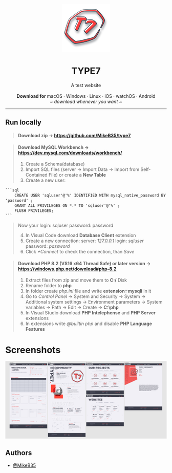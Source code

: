 
<p align="center">
  <a href="#">
    
  </a>
  <p align="center">
   <img width="150" height="150" src="source/img/project/T7product.png" alt="Logo">
  </p>
  <h1 align="center"><b>TYPE7</b></h1>
  <p align="center">
  A test website
    <br />
    <br />
    <b>Download for </b>
    macOS
    ·
    Windows
    ·
    Linux
    ·
    iOS
    ·
    watchOS
    ·
    Android
    <br />
    <i>~ download whenever you want ~</i>
  </p>
</p>

---

## Run locally

>   #### Download zip -> https://github.com/MikeB35/type7

>   #### Download MySQL Workbench -> https://dev.mysql.com/downloads/workbench/
>   1. Create a Schema(database)
>   2. Import SQL files (server -> Import Data -> Import from Self-Contained File) or create a **New Table**
>   3. Create a new user:

    ```sql
        CREATE USER 'sqluser'@'%' IDENTIFIED WITH mysql_native_password BY 'password' ;
        GRANT ALL PRIVILEGES ON *.* TO 'sqluser'@'%' ;
        FLUSH PRIVILEGES;
    ```

>   Now your login: sqluser password: password
>
>   4. In Visual Code download **Database Client** extension
>   5. Create a new connection: server: *127.0.0.1* login: *sqluser* password: *password*
>   6. Click *+Connect* to check the connection, than *Save*

>   #### Download PHP 8.2 (VS16 x64 Thread Safe) or later version -> https://windows.php.net/download#php-8.2
>   1. Extract files from zip and move them to **C:/** Disk 
>   2. Rename folder to **php**
>   3. In folder create *php.ini* file and write **extension=mysqli** in it
>   4. Go to *Control Panel* -> System and Security -> System -> Additional system settings -> Environment parameters -> System variables -> Path -> Edit -> Create -> **C:\php**
>   5. In Visual Studio download **PHP Intelephense** and **PHP Server** extensions
>   6. In extensions write *@builtin php* and disable **PHP Language Features**

# Screenshots
![App Screenshot](source/img/project/screenshot.png)
## Authors

- [@MikeB35](https://www.github.com/MikeB35)
